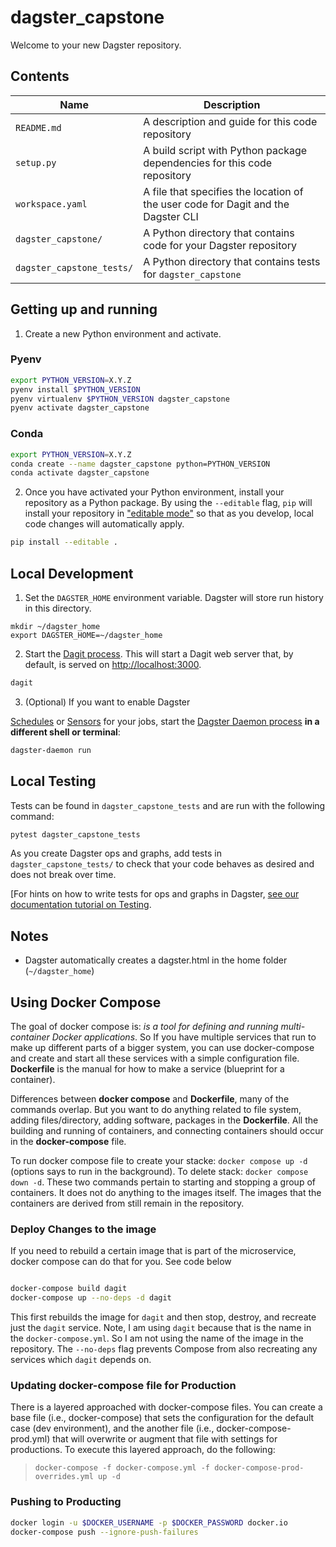 # dagster_capstone

Welcome to your new Dagster repository.

## Contents

| Name                     | Description                                                                       |
| ------------------------ | --------------------------------------------------------------------------------- |
| `README.md`              | A description and guide for this code repository                                  |
| `setup.py`               | A build script with Python package dependencies for this code repository          |
| `workspace.yaml`         | A file that specifies the location of the user code for Dagit and the Dagster CLI |
| `dagster_capstone/`       | A Python directory that contains code for your Dagster repository                 |
| `dagster_capstone_tests/` | A Python directory that contains tests for `dagster_capstone`                      |

## Getting up and running

1. Create a new Python environment and activate.

### Pyenv

```bash
export PYTHON_VERSION=X.Y.Z
pyenv install $PYTHON_VERSION
pyenv virtualenv $PYTHON_VERSION dagster_capstone
pyenv activate dagster_capstone
```

### Conda

```bash
export PYTHON_VERSION=X.Y.Z
conda create --name dagster_capstone python=PYTHON_VERSION
conda activate dagster_capstone
```

2. Once you have activated your Python environment, install your repository as a Python package. By
using the `--editable` flag, `pip` will install your repository in
["editable mode"](https://pip.pypa.io/en/latest/reference/pip_install/?highlight=editable#editable-installs)
so that as you develop, local code changes will automatically apply.

```bash
pip install --editable .
```

## Local Development

1. Set the `DAGSTER_HOME` environment variable. Dagster will store run history in this directory.

```base
mkdir ~/dagster_home
export DAGSTER_HOME=~/dagster_home
```

2. Start the [Dagit process](https://docs.dagster.io/overview/dagit). This will start a Dagit web
server that, by default, is served on <http://localhost:3000>.

```bash
dagit
```

3. (Optional) If you want to enable Dagster

[Schedules](https://docs.dagster.io/overview/schedules-sensors/schedules) or
[Sensors](https://docs.dagster.io/overview/schedules-sensors/sensors) for your jobs, start the
[Dagster Daemon process](https://docs.dagster.io/overview/daemon#main) **in a different shell or terminal**:

```bash
dagster-daemon run
```

## Local Testing

Tests can be found in `dagster_capstone_tests` and are run with the following command:

```bash
pytest dagster_capstone_tests
```

As you create Dagster ops and graphs, add tests in `dagster_capstone_tests/` to check that your
code behaves as desired and does not break over time.

[For hints on how to write tests for ops and graphs in Dagster,
[see our documentation tutorial on Testing](https://docs.dagster.io/tutorial/testable).

## Notes

- Dagster automatically creates a dagster.html in the home folder (`~/dagster_home`)

## Using Docker Compose

The goal of docker compose is: *is a tool for defining and running multi-container Docker applications*. So If you have multiple services that run to make up different parts of a bigger system, you can use docker-compose and create and start all these services with a simple configuration file.  **Dockerfile** is the manual for how to make a service (blueprint for a container).

Differences between **docker compose** and **Dockerfile**, many of the commands overlap.  But you want to do anything related to file system, adding files/directory, adding software, packages in the **Dockerfile**. All the building and running of containers, and connecting containers should occur in the **docker-compose** file.

To run docker compose file to create your stacke: `docker compose up -d` (options says to run in the background).  To delete stack: `docker compose down -d`.  These two commands pertain to starting and stopping a group of containers.  It does not do anything to the images itself.  The images that the containers are derived from still remain in the repository.

### Deploy Changes to the image

If you need to rebuild a certain image that is part of the microservice, docker compose can do that for you.  See code below

```bash

docker-compose build dagit
docker-compose up --no-deps -d dagit

```

This first rebuilds the image for `dagit` and then stop, destroy, and recreate just the `dagit` service. Note, I am using `dagit` because that is the name in the `docker-compose.yml`.  So I am not using the name of the image in the repository. The `--no-deps` flag prevents Compose from also recreating any services which `dagit` depends on.

### Updating docker-compose file for Production

There is a layered approached with docker-compose files.  You can create a base file (i.e., docker-compose) that sets the configuration for the default case (dev environment), and the another file (i.e., docker-compose-prod.yml) that will overwrite or augment that file with settings for productions.  To execute this layered approach, do the following:

>`docker-compose -f docker-compose.yml -f docker-compose-prod-overrides.yml up -d`

### Pushing to Producting

```bash
docker login -u $DOCKER_USERNAME -p $DOCKER_PASSWORD docker.io
docker-compose push --ignore-push-failures
```
